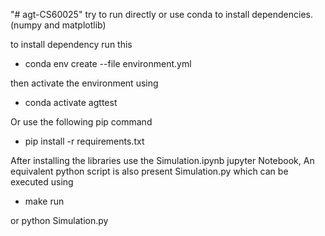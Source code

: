 "# agt-CS60025" 
try to run directly or use conda to install dependencies.(numpy and matplotlib)

to install dependency run this
- conda env create --file environment.yml

then activate the environment using
- conda activate agttest


Or use the following pip command
- pip install -r requirements.txt


After installing the libraries use the Simulation.ipynb jupyter Notebook, 
An equivalent python script is also present Simulation.py which can be executed using 
- make run


or python Simulation.py
